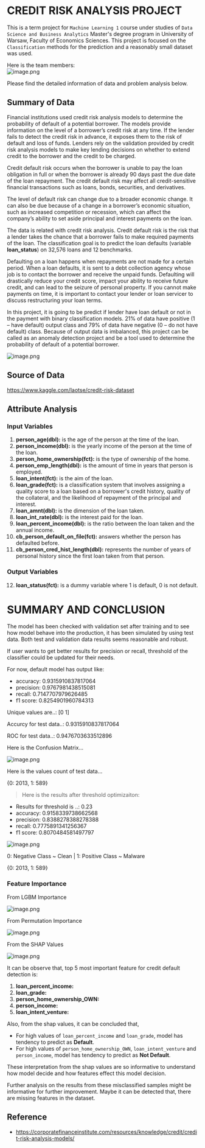 # CREDIT RISK ANALYSIS PROJECT

This is a term project for ``Machine Learning 1`` course under studies of ``Data Science and Business Analytics`` Master's degree program in University of Warsaw, Faculty of Economics Sciences. This project is focused on the ``Classification`` methods for the prediction and a reasonably small dataset was used.

Here is the team members:\
![image.png](fixtures/team.PNG)

Please find the detailed information of data and problem analysis below.

## Summary of Data

Financial institutions used credit risk analysis models to determine the probability of default of a potential borrower. The models provide information on the level of a borrower’s credit risk at any time. If the lender fails to detect the credit risk in advance, it exposes them to the risk of default and loss of funds. Lenders rely on the validation provided by credit risk analysis models to make key lending decisions on whether to extend credit to the borrower and the credit to be charged.

Credit default risk occurs when the borrower is unable to pay the loan obligation in full or when the borrower is already 90 days past the due date of the loan repayment. The credit default risk may affect all credit-sensitive financial transactions such as loans, bonds, securities, and derivatives.

The level of default risk can change due to a broader economic change. It can also be due because of a change in a borrower’s economic situation, such as increased competition or recession, which can affect the company’s ability to set aside principal and interest payments on the loan.

The data is related with credit risk analysis. Credit default risk is the risk that a lender takes the chance that a borrower fails to make required payments of the loan. The classification goal is to predict the loan defaults (variable **loan_status**) on 32,576 loans and 12 benchmarks.

Defaulting on a loan happens when repayments are not made for a certain period. When a loan defaults, it is sent to a debt collection agency whose job is to contact the borrower and receive the unpaid funds. Defaulting will drastically reduce your credit score, impact your ability to receive future credit, and can lead to the seizure of personal property. If you cannot make payments on time, it is important to contact your lender or loan servicer to discuss restructuring your loan terms.

In this project, it is going to be predict if lender have loan default or not in the payment with binary classification models. 21% of data have positive (1 – have default) output class and 79% of data have negative (0 – do not have default) class. Because of output data is imbalanced, this project can be called as an anomaly detection project and be a tool used to determine the probability of default of a potential borrower.

![image.png](fixtures/data.PNG)

## Source of Data

https://www.kaggle.com/laotse/credit-risk-dataset

## Attribute Analysis

### Input Variables

1.	**person_age(dbl):** is the age of the person at the time of the loan.
2.	**person_income(dbl):** is the yearly income of the person at the time of the loan.
3.	**person_home_ownership(fct):** is the type of ownership of the home.
4.	**person_emp_length(dbl):** is the amount of time in years that person is employed.
5.	**loan_intent(fct):** is the aim of the loan.
6.	**loan_grade(fct):** is a classification system that involves assigning a quality score to a loan based on a borrower's credit history, quality of the collateral, and the likelihood of repayment of the principal and interest.
7.	**loan_amnt(dbl):** is the dimension of the loan taken.
8.	**loan_int_rate(dbl):** is the interest paid for the loan.
9.	**loan_percent_income(dbl):** is the ratio between the loan taken and the annual income.
10.	**cb_person_default_on_file(fct):** answers whether the person has defaulted before.
11.	**cb_person_cred_hist_length(dbl):** represents the number of years of personal history since the first loan taken from that person.

### Output Variables

12.	**loan_status(fct):** is a dummy variable where 1 is default, 0 is not default.

# SUMMARY AND CONCLUSION

The model has been checked with validation set after training and to see how model behave into the production, it has been simulated by using test data. Both test and validation data results seems reasonable and robust.

If user wants to get better results for precision or recall, threshold of the classifier could be updated for their needs.

For now, default model has output like:

- accuracy: 0.9315910837817064
- precision: 0.9767981438515081
- recall: 0.7147707979626485
- f1 score: 0.8254901960784313

Unique values are..: [0 1]

Accurcy for test data..: 0.9315910837817064

ROC for test data..: 0.9476703633512896

Here is the Confusion Matrix...

![image.png](fixtures/cm_1.PNG)

Here is the values count of test data...

{0: 2013, 1: 589}

> Here is the results after threshold optimizaiton:

- Results for threshold is ..: 0.23
- accuracy: 0.9158339738662568
- precision: 0.8388278388278388
- recall: 0.7775891341256367
- f1 score: 0.8070484581497797

![image.png](fixtures/cm_2.PNG)

0: Negative Class ~ Clean | 1: Positive Class ~ Malware

{0: 2013, 1: 589}


### Feature Importance

From LGBM Importance

![image.png](fixtures/fi_1.PNG)

From Permutation Importance

![image.png](fixtures/fi_2.PNG)

From the SHAP Values

![image.png](fixtures/fi_3.PNG)

It can be observe that, top 5 most important feature for credit default detection is:

1. **loan_percent_income:** 
2. **loan_grade:**
3. **person_home_ownership_OWN:**
4. **person_income:**
5. **loan_intent_venture:**

Also, from the shap values, it can be concluded that,

- For high values of ``loan_percent_income`` and ``loan_grade``, model has tendency to predict as **Default**.
- For high values of ``person_home_ownership_OWN``, ``loan_intent_venture`` and ``person_income``, model has tendency to predict as **Not Default**.

These interpretation from the shap values are so informative to understand how model decide and how features effect this model decision.

Further analysis on the results from these misclassified samples might be informative for further improvement. Maybe it can be detected that, there are missing features in the dataset.

## Reference

- https://corporatefinanceinstitute.com/resources/knowledge/credit/credit-risk-analysis-models/